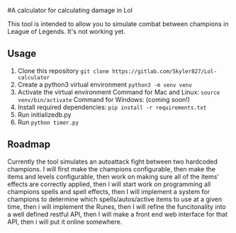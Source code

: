 #A calculator for calculating damage in Lol

This tool is intended to allow you to simulate combat between champions in
League of Legends.  It's not working yet.

## Usage

1. Clone this repository
`git clone https://gitlab.com/Skyler827/Lol-calculator`
2. Create a python3 virtual environment
`python3 -m venv venv`
3. Activate the virtual environment
Command for Mac and Linux:
`source venv/bin/activate`
Command for Windows: (coming soon!)
4. Install required dependencies:
`pip install -r requirements.txt`
5. Run initializedb.py
6. Run `python timer.py`

## Roadmap

Currently the tool simulates an autoattack fight between two hardcoded champions.  I will 
first make the champions configurable, then make the items and levels configurable,
then work on making sure all of the items' effects are correctly applied, then
I will start work on programming all champions spells and spell effects,
then I will implement a system for champions to determine which spells/autos/active items
to use at a given time, then i will implement the Runes, then I will refine the funcitonality 
into a well defined restful API, then I will make a front end web interface for that API,
then i will put it online somewhere.